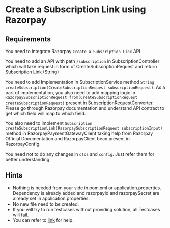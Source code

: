 # Create a Subscription Link using Razorpay

## Requirements

You need to integrate Razorpay `Create a Subscription Link` API

You need to add an API with path `/subscription` in SubscriptionController which will take request in form of CreateSubscriptionRequest and return Subscription Link (String)

You need to add Implementation in SubscriptionService method `String createSubscription(CreateSubscriptionRequest subscriptionRequest)`. As a part of implementation, you also need to add mapping logic in `RazorpaySubscriptionRequest from(CreateSubscriptionRequest createSubscriptionRequest)` present in SubscriptionRequestConverter. Please go through Razorpay documentation and understand API contract to get which field will map to which field.

You also need to implement `Subscription createSubscriptionLink(RazorpaySubscriptionRequest subscriptionInput)` method in RazorpayPaymentGatewayClient taking help from Razorpay Official Documentation and RazorpayClient bean present in RazorpayConfig.

You need not to do any changes in `dtos` and `config`. Just refer them for better understanding.

## Hints

 - Nothing is needed from your side in pom.xml or application.properties. Dependency is already added and razorpayId and razorpaySecret are already set in application.properties.
 - No new file need to be created.
 - If you will try to run testcases without providing solution, all Testcases will fail.
 - You can refer to [link](https://razorpay.com/docs/api/payments/subscriptions/create-subscription-link/) for help.
